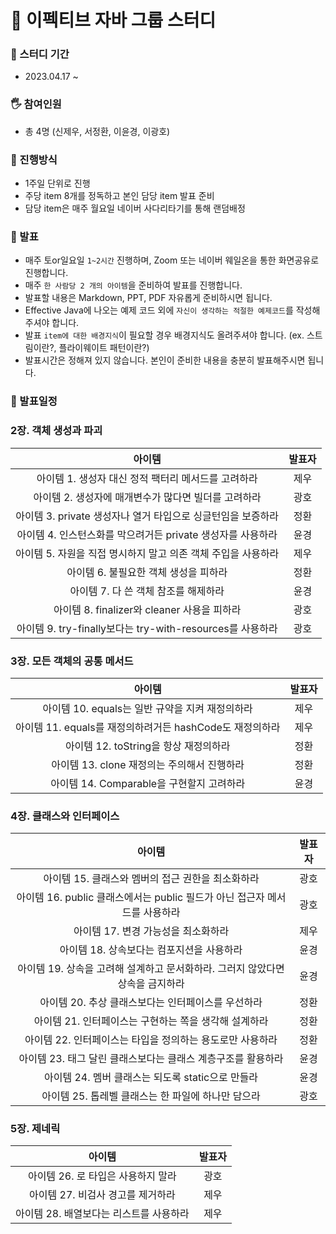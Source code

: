 # 📝 이펙티브 자바 그룹 스터디

### 📆 스터디 기간
* 2023.04.17 ~ 

### 🖐 참여인원
* 총 4명 (신제우, 서정환, 이윤경, 이광호)

### 📜 진행방식
* 1주일 단위로 진행
* 주당 item 8개를 정독하고 본인 담당 item 발표 준비
* 담당 item은 매주 월요일 네이버 사다리타기를 통해 랜덤배정

### :microphone: 발표
* 매주 토or일요일 `1~2시간` 진행하며, Zoom 또는 네이버 웨일온을 통한 화면공유로 진행합니다.
* 매주 `한 사람당 2 개의 아이템`을 준비하여 발표를 진행합니다.
* 발표할 내용은 Markdown, PPT, PDF 자유롭게 준비하시면 됩니다.
* Effective Java에 나오는 예제 코드 외에 `자신이 생각하는 적절한 예제코드`를 작성해주셔야 합니다.
* 발표 `item에 대한 배경지식`이 필요할 경우 배경지식도 올려주셔야 합니다. (ex. 스트림이란?, 플라이웨이트 패턴이란?)
* 발표시간은 정해져 있지 않습니다. 본인이 준비한 내용을 충분히 발표해주시면 됩니다.

### :calendar: 발표일정


### 2장. 객체 생성과 파괴
|아이템|발표자|
|:------:|:---:|
|아이템 1. 생성자 대신 정적 팩터리 메서드를 고려하라|제우|
|아이템 2. 생성자에 매개변수가 많다면 빌더를 고려하라|광호|
|아이템 3. private 생성자나 열거 타입으로 싱글턴임을 보증하라|정환|
|아이템 4. 인스턴스화를 막으려거든 private 생성자를 사용하라|윤경|
|아이템 5. 자원을 직접 명시하지 말고 의존 객체 주입을 사용하라|제우|
|아이템 6. 불필요한 객체 생성을 피하라|정환|
|아이템 7. 다 쓴 객체 참조를 해제하라|윤경|
|아이템 8. finalizer와 cleaner 사용을 피하라|광호|
|아이템 9. try-finally보다는 try-with-resources를 사용하라|광호|

### 3장. 모든 객체의 공통 메서드
|아이템|발표자|
|:------:|:---:|
|아이템 10. equals는 일반 규약을 지켜 재정의하라|제우|
|아이템 11. equals를 재정의하려거든 hashCode도 재정의하라|제우|
|아이템 12. toString을 항상 재정의하라|정환|
|아이템 13. clone 재정의는 주의해서 진행하라|정환|
|아이템 14. Comparable을 구현할지 고려하라|윤경|

### 4장. 클래스와 인터페이스
|아이템|발표자|
|:------:|:---:|
|아이템 15. 클래스와 멤버의 접근 권한을 최소화하라|광호|
|아이템 16. public 클래스에서는 public 필드가 아닌 접근자 메서드를 사용하라|광호|
|아이템 17. 변경 가능성을 최소화하라|제우|
|아이템 18. 상속보다는 컴포지션을 사용하라|윤경|
|아이템 19. 상속을 고려해 설계하고 문서화하라. 그러지 않았다면 상속을 금지하라|윤경|
|아이템 20. 추상 클래스보다는 인터페이스를 우선하라|정환|
|아이템 21. 인터페이스는 구현하는 쪽을 생각해 설계하라|정환|
|아이템 22. 인터페이스는 타입을 정의하는 용도로만 사용하라|정환|
|아이템 23. 태그 달린 클래스보다는 클래스 계층구조를 활용하라|윤경|
|아이템 24. 멤버 클래스는 되도록 static으로 만들라|윤경|
|아이템 25. 톱레벨 클래스는 한 파일에 하나만 담으라|광호|

### 5장. 제네릭
|아이템|발표자|
|:------:|:---:|
|아이템 26. 로 타입은 사용하지 말라|광호|
|아이템 27. 비검사 경고를 제거하라|제우|
|아이템 28. 배열보다는 리스트를 사용하라|제우|
